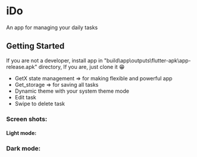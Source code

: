 # iDo

An app for managing your daily tasks

## Getting Started

If you are not a developer, install app in "build\app\outputs\flutter-apk\app-release.apk" directory,
If you are, just clone it 😁

- GetX state management => for making flexible and powerful app
- Get_storage => for saving all tasks
- Dynamic theme with your system theme mode
- Edit task
- Swipe to delete task

### Screen shots:
#### Light mode:

### Dark mode:

